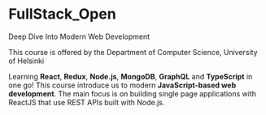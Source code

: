 # FullStack_Open
Deep Dive Into Modern Web Development

This course is offered by the Department of Computer Science, University of Helsinki

Learning **React**, **Redux**, **Node.js**, **MongoDB**, **GraphQL** and **TypeScript** in one go! This course introduce us to modern **JavaScript-based web development**. The main focus is on building single page applications with ReactJS that use REST APIs built with Node.js.
